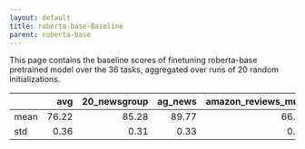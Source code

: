 ```yaml
---
layout: default
title: roberta-base-Baseline
parent: roberta-base
---
```

This page contains the baseline scores of finetuning roberta-base pretrained model over the 36 tasks,
aggregated over runs of 20 random initializations.
<br>

|      |   avg |   20_newsgroup |   ag_news |   amazon_reviews_multi |   anli |   boolq |    cb |   cola |   copa |   dbpedia |   esnli |   financial_phrasebank |   imdb |   isear |   mnli |   mrpc |   multirc |   poem_sentiment |   qnli |   qqp |   rotten_tomatoes |   rte |   sst2 |   sst_5bins |   stsb |   trec_coarse |   trec_fine |   tweet_ev_emoji |   tweet_ev_emotion |   tweet_ev_hate |   tweet_ev_irony |   tweet_ev_offensive |   tweet_ev_sentiment |   wic |   wnli |   wsc |   yahoo_answers |
|:-----|------:|---------------:|----------:|-----------------------:|-------:|--------:|------:|-------:|-------:|----------:|--------:|-----------------------:|-------:|--------:|-------:|-------:|----------:|-----------------:|-------:|------:|------------------:|------:|-------:|------------:|-------:|--------------:|------------:|-----------------:|-------------------:|----------------:|-----------------:|---------------------:|---------------------:|------:|-------:|------:|----------------:|
| mean | 76.22 |          85.28 |     89.77 |                  66.58 |  50.35 |   78.69 | 67.77 |  83.53 |  48.70 |     77.30 |   90.99 |                  85.11 |  93.90 |   72.47 |  86.98 |  87.87 |     61.22 |            83.94 |  92.41 | 90.71 |             88.42 | 72.40 |  94.12 |       56.68 |  89.92 |         97.11 |       87.76 |            46.30 |              81.82 |           52.89 |            71.56 |                84.55 |                71.03 | 65.48 |  54.79 | 63.27 |           72.40 |
| std  |  0.36 |           0.31 |      0.33 |                   0.29 |   4.06 |    0.75 |  4.24 |   0.55 |   5.92 |      0.56 |    0.18 |                   2.47 |   0.12 |    0.58 |   0.26 |   0.98 |      1.58 |             3.65 |   0.28 |  0.46 |              0.64 |  2.09 |   0.38 |        0.92 |   0.18 |          0.48 |        0.74 |             0.84 |               0.45 |            1.78 |             1.70 |                 0.71 |                 0.49 |  3.92 |   3.82 |  0.86 |            0.39 |

